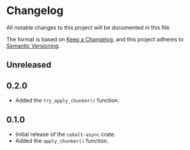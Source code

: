 # Changelog
All notable changes to this project will be documented in this file.

The format is based on [Keep a Changelog](https://keepachangelog.com/en/1.0.0/),
and this project adheres to [Semantic Versioning](https://semver.org/spec/v2.0.0.html).

## Unreleased

## 0.2.0

 - Added the `try_apply_chunker()` function.

## 0.1.0

- Initial release of the `cobalt-async` crate.
- Added the `apply_chunker()` function.
